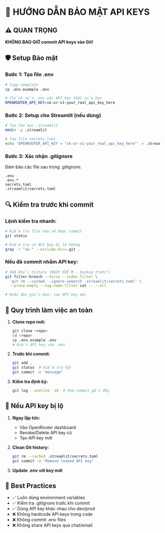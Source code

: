 # 🔐 HƯỚNG DẪN BẢO MẬT API KEYS

## ⚠️ QUAN TRỌNG
**KHÔNG BAO GIỜ commit API keys vào Git!**

## 🛡️ Setup Bảo mật

### Bước 1: Tạo file .env
```bash
# Copy template
cp .env.example .env

# Chỉnh sửa .env với API key thật của bạn
OPENROUTER_API_KEY=sk-or-v1-your_real_api_key_here
```

### Bước 2: Setup cho Streamlit (nếu dùng)
```bash
# Tạo thư mục .streamlit
mkdir -p .streamlit

# Tạo file secrets.toml
echo 'OPENROUTER_API_KEY = "sk-or-v1-your_real_api_key_here"' > .streamlit/secrets.toml
```

### Bước 3: Xác nhận .gitignore
Đảm bảo các file sau trong .gitignore:
```
.env
.env.*
secrets.toml
.streamlit/secrets.toml
```

## 🔍 Kiểm tra trước khi commit

### Lệnh kiểm tra nhanh:
```bash
# Kiểm tra file nào sẽ được commit
git status

# Kiểm tra có API key bị lộ không
grep -r "sk-" --exclude-dir=.git .
```

### Nếu đã commit nhầm API key:
```bash
# XÓA khỏi history (NGUY HIỂM - backup trước!)
git filter-branch --force --index-filter \
  'git rm --cached --ignore-unmatch .streamlit/secrets.toml' \
  --prune-empty --tag-name-filter cat -- --all

# Hoặc đơn giản hơn: tạo API key mới
```

## 🔄 Quy trình làm việc an toàn

1. **Clone repo mới:**
   ```bash
   git clone <repo>
   cd <repo>
   cp .env.example .env
   # Điền API key vào .env
   ```

2. **Trước khi commit:**
   ```bash
   git add .
   git status  # Kiểm tra kỹ!
   git commit -m "message"
   ```

3. **Kiểm tra định kỳ:**
   ```bash
   git log --oneline -10  # Xem commit gần đây
   ```

## 🚨 Nếu API key bị lộ

1. **Ngay lập tức:**
   - Vào OpenRouter dashboard
   - Revoke/Delete API key cũ
   - Tạo API key mới

2. **Clean Git history:**
   ```bash
   git rm --cached .streamlit/secrets.toml
   git commit -m "Remove leaked API key"
   ```

3. **Update .env với key mới**

## 🎯 Best Practices

- ✅ Luôn dùng environment variables
- ✅ Kiểm tra .gitignore trước khi commit
- ✅ Dùng API key khác nhau cho dev/prod
- ❌ Không hardcode API keys trong code
- ❌ Không commit .env files
- ❌ Không share API keys qua chat/email
